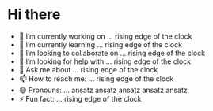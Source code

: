 # Hi there
- 🔭 I’m currently working on ...   rising edge of the clock
- 🌱 I’m currently learning ...   rising edge of the clock
- 👯 I’m looking to collaborate on ...  rising edge of the clock
- 🤔 I’m looking for help with ...  rising edge of the clock
- 💬 Ask me about ...   rising edge of the clock
- 📫 How to reach me: ...   rising edge of the clock
- 😄 Pronouns: ...  ansatz ansatz ansatz ansatz ansatz 
- ⚡ Fun fact: ...   rising edge of the clock
